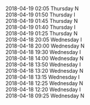 2018-04-19 02:05 Thursday  N  
2018-04-19 01:50 Thursday  I  
2018-04-19 01:45 Thursday  N  
2018-04-19 01:40 Thursday  I  
2018-04-19 01:25 Thursday  N  
2018-04-18 20:05 Wednesday  I  
2018-04-18 20:00 Wednesday  N  
2018-04-18 19:30 Wednesday  I  
2018-04-18 14:00 Wednesday  N  
2018-04-18 13:50 Wednesday  I  
2018-04-18 13:20 Wednesday  N  
2018-04-18 13:15 Wednesday  I  
2018-04-18 12:25 Wednesday  N  
2018-04-18 12:20 Wednesday  I  
2018-04-18 09:25 Wednesday  N  

